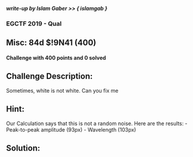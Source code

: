 ##### write-up by Islam Gaber >> { islamgab }

### EGCTF 2019 - Qual

## Misc: 84d $!9N41 (400)
#### Challenge with 400 points and 0 solved

## Challenge Description:

Sometimes, white is not white. Can you fix me

## Hint:

Our Calculation says that this is not a random noise. Here are the results: -Peak-to-peak amplitude (93px) - Wavelength (103px)

## Solution:
